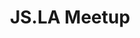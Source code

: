 ---
title: JS.LA Meetup
description: Whether you are a new startup looking to launch or an existing startup looking for ways to grow your business, you will learn something new at the AWS Startup Day.
href: https://js.la/
avatar: ./avatar.png
attendantIds:
  - nader-dabit

country: United States
city: Los Angeles
---